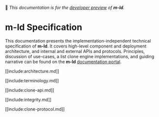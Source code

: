 🚧 *This documentation is for the [developer preview](http://m-ld.org/#developer-preview) of **m-ld**.*

# **m-ld** Specification
This documentation presents the implementation-independent technical
specification of **m-ld**. It covers high-level component and deployment
architecture, and internal and external APIs and protocols. Principles,
discussion of use-cases, a list clone engine implementations, and guiding
narrative can be found on the **m-ld** [documentation portal](http://m-ld.org/doc).

[[include:architecture.md]]

[[include:terminology.md]]

[[include:clone-api.md]]

[[include:integrity.md]]

[[include:clone-protocol.md]]
